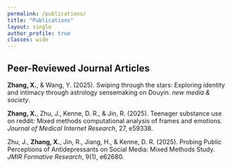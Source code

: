```yaml
---
permalink: /publications/
title: "Publications"
layout: single
author_profile: true
classes: wide
---
```


## Peer-Reviewed Journal Articles

**Zhang, X.**, & Wang, Y. (2025). Swiping through the stars: Exploring identity and intimacy through astrology sensemaking on Douyin. *new media & society*.

**Zhang, X.**, Zhu, J., Kenne, D. R., & Jin, R. (2025). Teenager substance use on reddit: Mixed methods computational analysis of frames and emotions. *Journal of Medical Internet Research*, 27, e59338.

Zhu, J., **Zhang, X.**, Jin, R., Jiang, H., & Kenne, D. R. (2025). Probing Public Perceptions of Antidepressants on Social Media: Mixed Methods Study. *JMIR Formative Research*, 9(1), e62680.

